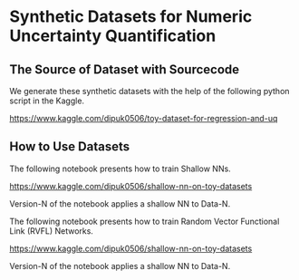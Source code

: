 # Synthetic Datasets for Numeric Uncertainty Quantification

## The Source of Dataset with Sourcecode
We generate these synthetic datasets with the help of the following python script in the Kaggle.

https://www.kaggle.com/dipuk0506/toy-dataset-for-regression-and-uq

## How to Use Datasets

The following notebook presents how to train Shallow NNs.

https://www.kaggle.com/dipuk0506/shallow-nn-on-toy-datasets 

Version-N of the notebook applies a shallow NN to Data-N.


The following notebook presents how to train Random Vector Functional Link (RVFL) Networks. 

https://www.kaggle.com/dipuk0506/shallow-nn-on-toy-datasets 

Version-N of the notebook applies a shallow NN to Data-N.
